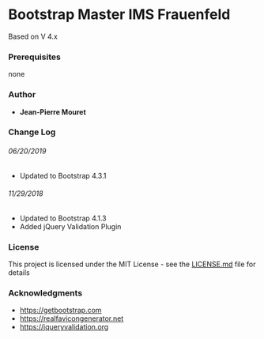 # Bootstrap Master IMS Frauenfeld

Based on V 4.x

### Prerequisites

none


### Author

* **Jean-Pierre Mouret**

### Change Log

###### 06/20/2019
* Updated to Bootstrap 4.3.1

###### 11/29/2018
* Updated to Bootstrap 4.1.3
* Added jQuery Validation Plugin

### License

This project is licensed under the MIT License - see the [LICENSE.md](LICENSE.md) file for details

### Acknowledgments

* https://getbootstrap.com
* https://realfavicongenerator.net
* https://jqueryvalidation.org
